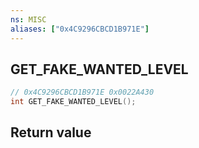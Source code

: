 ```yaml
---
ns: MISC
aliases: ["0x4C9296CBCD1B971E"]
---
```

## GET_FAKE_WANTED_LEVEL

```c
// 0x4C9296CBCD1B971E 0x0022A430
int GET_FAKE_WANTED_LEVEL();
```


## Return value
